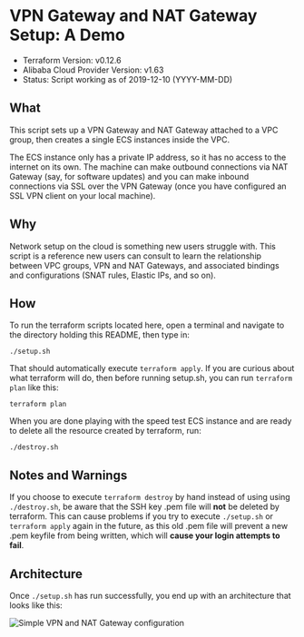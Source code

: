 # VPN Gateway and NAT Gateway Setup: A Demo 

- Terraform Version: v0.12.6
- Alibaba Cloud Provider Version: v1.63
- Status: Script working as of 2019-12-10 (YYYY-MM-DD)

## What

This script sets up a VPN Gateway and NAT Gateway attached to a VPC group, then creates a single ECS instances inside the VPC.

The ECS instance only has a private IP address, so it has no access to the internet on its own. The machine can make outbound connections via NAT Gateway (say, for software updates) and you can make inbound connections via SSL over the VPN Gateway (once you have configured an SSL VPN client on your local machine).

## Why

Network setup on the cloud is something new users struggle with. This script is a reference new users can consult to learn the relationship between VPC groups, VPN and NAT Gateways, and associated bindings and configurations (SNAT rules, Elastic IPs, and so on).

## How 

To run the terraform scripts located here, open a terminal and navigate to the directory holding this README, then type in:

```
./setup.sh
```

That should automatically execute `terraform apply`. If you are curious about what terraform will do, then before running setup.sh, you can run `terraform plan` like this:

```
terraform plan
```

When you are done playing with the speed test ECS instance and are ready to delete all the resource created by terraform, run:

```
./destroy.sh
```

## Notes and Warnings

If you choose to execute `terraform destroy` by hand instead of using using `./destroy.sh`, be aware that the SSH key .pem file will **not** be deleted by terraform. This can cause problems if you try to execute `./setup.sh` or `terraform apply` again in the future, as this old .pem file will prevent a new .pem keyfile from being written, which will **cause your login attempts to fail**.

## Architecture

Once `./setup.sh` has run successfully, you end up with an architecture that looks like this:

![Simple VPN and NAT Gateway configuration](diagrams/vpn_nat_gateway.png)
